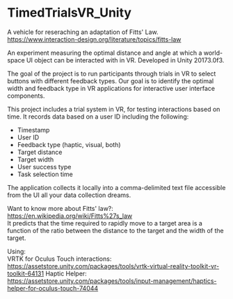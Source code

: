 # TimedTrialsVR_Unity
A vehicle for reseraching an adaptation of Fitts' Law. https://www.interaction-design.org/literature/topics/fitts-law

An experiment measuring the optimal distance and angle at which a world-space UI object can be interacted with in VR.
Developed in Unity 20173.0f3.

The goal of the project is to run participants through trials in VR to select buttons with different feedback types. Our goal is to identify the optimal width and feedback type in VR applications for interactive user interface components.

This project includes a trial system in VR, for testing interactions based on time. It records data based on a user ID including the following:

* Timestamp
* User ID
* Feedback type (haptic, visual, both)
* Target distance
* Target width
* User success type
* Task selection time

The application collects it locally into a comma-delimited text file accessible from the UI all your data collection dreams.

Want to know more about Fitts' law?: https://en.wikipedia.org/wiki/Fitts%27s_law <br>
It predicts that the time required to rapidly move to a target area is a function of the ratio between the distance to the target and the width of the target.

Using:<br>
VRTK for Oculus Touch interactions: https://assetstore.unity.com/packages/tools/vrtk-virtual-reality-toolkit-vr-toolkit-64131
Haptic Helper: https://assetstore.unity.com/packages/tools/input-management/haptics-helper-for-oculus-touch-74044
